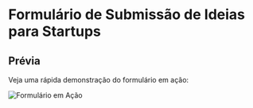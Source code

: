 # Formulário de Submissão de Ideias para Startups

## Prévia

Veja uma rápida demonstração do formulário em ação:

![Formulário em Ação](explosion.gif)
